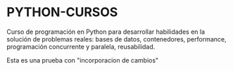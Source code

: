 # PYTHON-CURSOS
Curso de programación en Python para desarrollar habilidades en la solución de problemas reales: bases de datos, contenedores, performance, programación concurrente y paralela, reusabilidad.

Esta es una prueba con "incorporacion de cambios"
